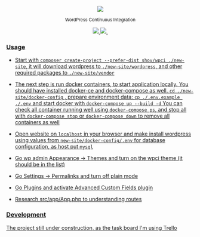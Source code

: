 <p align="center"><img src="https://comet.by/img/wpci-logo-0-compiled.svg"></p>
<p align="center"><sup>WordPress Continuous Integration</sup></p>
<p align="center">
<a href="https://travis-ci.org/shov/wpci-core"><img src="https://travis-ci.org/shov/wpci.svg?branch=master">
<img src="https://img.shields.io/packagist/dt/shov/wpci.svg">
<img https://img.shields.io/github/license/shov/wpci.svg">
</p>

### Usage

* Start with `composer create-project --prefer-dist shov/wpci ./new-site`, 
it will download wordpress to `./new-site/wordpress`, 
and other required packages to `./new-site/vendor`


* The next step is run docker containers, to start application locally. 
You should have installed docker-ce and docker-compose as well. 
`cd ./new-site/docker-config` , prepare environment data: `cp ./.env.example ./.env` 
and start docker with `docker-compose up --build -d` 
You can check all container running well using `docker-compose ps`, 
and stop all with `docker-compose stop` 
or `docker-compose down` to remove all containers as well 


* Open website on `localhost` in your browser and make install wordpress using values from 
`new-site/docker-config/.env` for database configuration, as host put `mysql`


* Go wp admin Appearance -> Themes and turn on the wpci theme (it should be in the list)
* Go Settings -> Permalinks and turn off plain mode
* Go Plugins and activate Advanced Custom Fields plugin


* Research src/app/App.php to understanding routes

### Development

The project still under construction, as [the task board I'm using Trello](https://trello.com/b/bEfVUNZF/wpci)